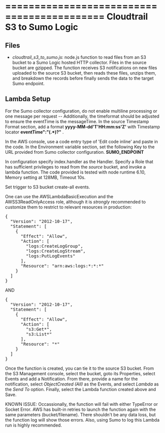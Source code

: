 ===========================================
Cloudtrail S3 to Sumo Logic
===========================================

Files 
-----
*	*cloudtrail_s3_to_sumo.js*:  node.js function to read files from an S3 bucket to a Sumo Logic hosted HTTP collector. Files in the source bucket are gzipped. The function receives S3 notifications on new files uploaded to the source S3 bucket, then reads these files, unzips them, and breakdown the records before finally sends the data to the target Sumo endpoint.

## Lambda Setup 
For the Sumo collector configuration, do not enable multiline processing or
one message per request -- Additionally, the timeformat should be adjusted to ensure the eventTime is the messageTime.
In the source Timestamp Format section, add a format <b>yyyy-MM-dd'T'HH:mm:ss'Z'</b> with Timestamp locator <b>eventTime\":\"(.*)?\"</b>
.

In the AWS console, use a code entry type of 'Edit code inline' and paste in the
code. In the Environment variable section, set the following Key to the URL provided from Sumo collector configuration.
<b>SUMO_ENDPOINT</b>

In configuration specify index.handler as the Handler. Specify a Role that has
sufficient privileges to read from the *source* bucket, and invoke a lambda
function. The code provided is tested with node runtime 6.10, Memory setting at 128MB, Timeout 10s. 

Set trigger to S3 bucket create-all events.
 
One can use the AWSLambdaBasicExecution and the AWSS3ReadOnlyAccess role, although it is *strongly* recommended to customize them to restrict to relevant resources in production:  

<pre>
{
  "Version": "2012-10-17",
  "Statement": [
    {
      "Effect": "Allow",
      "Action": [
        "logs:CreateLogGroup",
        "logs:CreateLogStream",
        "logs:PutLogEvents"
      ],
      "Resource": "arn:aws:logs:*:*:*"
    }
  ]
}
</pre>

AND 

<pre>
{
  "Version": "2012-10-17",
  "Statement": [
    {
      "Effect": "Allow",
      "Action": [
        "s3:Get*",
        "s3:List*"
      ],
      "Resource": "*"
    }
  ]
}
</pre>

Once the function is created, you can tie it to the source S3 bucket. From the S3 Management console, select the bucket, goto its Properties, select Events and add a Notification. From there, provide a name for the notification, select *ObjectCreated (All)* as the Events, and select *Lambda* as the *Send To* option. Finally, select the Lambda function created above and Save.

KNOWN ISSUE:
Occassionally, the function will fail with either TypeError or Socket Error. AWS has built-in retries to launch the function again with the same parameters (bucket/filename). There shouldn't be any data loss, but the function log will show those errors. Also, using Sumo to log this Lambda run is highly recommended.
